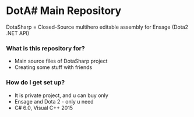 # DotA# Main Repository #

DotaSharp = Closed-Source multihero editable assembly for Ensage (Dota2 .NET API)

### What is this repository for? ###

* Main source files of DotaSharp project
* Creating some stuff with friends

### How do I get set up? ###

* It is private project, and u can buy only
* Ensage and Dota 2 - only u need
* C# 6.0, Visual C++ 2015